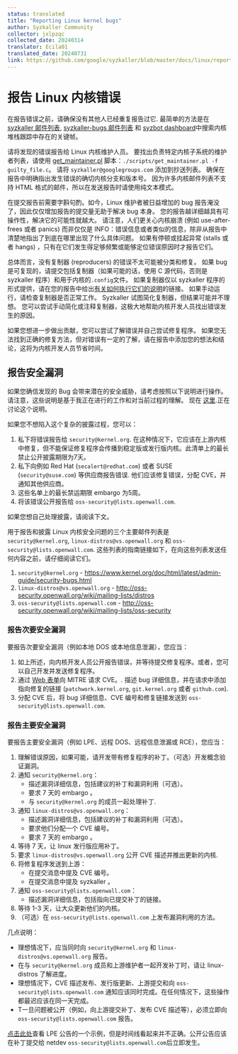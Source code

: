 ```yaml
---
status: translated
title: "Reporting Linux kernel bugs"
author: Syzkaller Community
collector: jxlpzqc
collected_date: 20240314
translator: Ecila01
translated_date: 20240731
link: https://github.com/google/syzkaller/blob/master/docs/linux/reporting_kernel_bugs.md
---
```


# 报告 Linux 内核错误

在报告错误之前，请确保没有其他人已经重复报告过它. 最简单的方法是在 [syzkaller 邮件列表](https://groups.google.com/forum/#!forum/syzkaller), [syzkaller-bugs 邮件列表](https://groups.google.com/forum/#!forum/syzkaller-bugs) 和 [syzbot dashboard](https://syzkaller.appspot.com/upstream)中搜索内核堆栈跟踪中存在的关键帧。

请将发现的错误报告给 Linux 内核维护人员。
要找出负责特定内核子系统的维护者列表，请使用 [get_maintainer.pl](https://github.com/torvalds/linux/blob/master/scripts/get_maintainer.pl) 脚本：`./scripts/get_maintainer.pl -f guilty_file.c`。 请将 `syzkaller@googlegroups.com` 添加到抄送列表。
确保在报告中明确指出发生错误的确切内核分支和版本号。
因为许多内核邮件列表不支持 HTML 格式的邮件，所以在发送报告时请使用纯文本模式。

在提交报告前需要字斟句酌。如今，Linux 维护者被日益增加的 bug 报告淹没了，因此仅仅增加报告的提交量无助于解决 bug 本身。
您的报告越详细越具有可操作性，解决它的可能性就越大。
请注意，人们更关心内核崩溃 (例如 use-after-frees 或者 panics) 而非仅仅是 INFO：错误信息或者类似的信息，除非从报告中清楚地指出了到底在哪里出现了什么具体问题。
如果有停顿或挂起异常 (stalls 或者 hangs) ，只有在它们发生得足够频繁或能够定位错误原因时才报告它们。

总体而言，没有复制器 (reproducers) 的错误不太可能被分类和修复。
如果 bug 是可复现的，请提交包括复制器（如果可能的话，使用 C 源代码，否则是 syzkaller 程序）和用于内核的`.config`文件。
如果复制器仅以 syzkaller 程序的形式提供，请在您的报告中给出[有关如何执行它们的说明](/docs/executing_syzkaller_programs.md)的链接。
如果手动运行，请检查复制器是否正常工作。
Syzkaller 试图简化复制器，但结果可能并不理想。
您可以尝试手动简化或注释复制器，这极大地帮助内核开发人员找出错误发生的原因。


如果您想进一步做出贡献，您可以尝试了解错误并自己尝试修复程序。 如果您无法找到正确的修复方法，但对错误有一定的了解，请在报告中添加您的想法和结论，这将为内核开发人员节省时间。

## 报告安全漏洞

如果您确信发现的 Bug 会带来潜在的安全威胁，请考虑按照以下说明进行操作。 
请注意，这些说明是基于我正在进行的工作和对当前过程的理解。 现在 [这里](http://seclists.org/oss-sec/2017/q3/242).正在讨论这个说明。

如果您不想陷入这个复杂的披露过程，您可以：

1. 私下将错误报告给 `security@kernel.org`. 在这种情况下，它应该在上游内核中修复，但不能保证修复程序会传播到稳定版或发行版内核。此清单上的最长禁止公开披露期限为7天。
2. 私下向例如 Red Hat (`secalert@redhat.com`) 或者 SUSE (`security@suse.com`) 等供应商报告错误. 他们应该修复错误，分配 CVE，并通知其他供应商。
3. 这些名单上的最长禁运期限 embargo 为5周。
4. 将该错误公开报告给 `oss-security@lists.openwall.com`.

如果您想自己处理披露，请阅读下文。

用于报告和披露 Linux 内核安全问题的三个主要邮件列表是 `security@kernel.org`, `linux-distros@vs.openwall.org` 和 `oss-security@lists.openwall.com`.
这些列表的指南链接如下，在向这些列表发送任何内容之前，请仔细阅读它们。

1. `security@kernel.org` - https://www.kernel.org/doc/html/latest/admin-guide/security-bugs.html
2. `linux-distros@vs.openwall.org` - http://oss-security.openwall.org/wiki/mailing-lists/distros
3. `oss-security@lists.openwall.com` - http://oss-security.openwall.org/wiki/mailing-lists/oss-security

### 报告次要安全漏洞

要报告次要安全漏洞（例如本地 DOS 或本地信息泄漏），您应当：

1. 如上所述，向内核开发人员公开报告错误，并等待提交修复程序。或者，您可以自己开发并发送修复程序。
2. 通过 [Web 表单](https://cveform.mitre.org/)向 MITRE 请求 CVE。. 描述 bug 详细信息，并在请求中添加指向修复的链接 (`patchwork.kernel.org`, `git.kernel.org` 或者 `github.com`).
3. 分配 CVE 后，将 bug 详细信息、CVE 编号和修复链接发送到 `oss-security@lists.openwall.com`.

### 报告主要安全漏洞

要报告主要安全漏洞（例如 LPE、远程 DOS、远程信息泄漏或 RCE），您应当：

1. 理解错误原因，如果可能，请开发带有修复程序的补丁。（可选）开发概念验证漏洞。
2. 通知 `security@kernel.org`：
    * 描述漏洞详细信息，包括建议的补丁和漏洞利用（可选）。
    * 要求 7 天的 embargo 。
    * 与 `security@kernel.org` 的成员一起处理补丁.
3. 通知 `linux-distros@vs.openwall.org`：
    * 描述漏洞详细信息，包括建议的补丁和漏洞利用（可选）。
    * 要求他们分配一个 CVE 编号。
    * 要求 7 天的 embargo 。
4. 等待 7 天，让 linux 发行版应用补丁。
5. 要求 `linux-distros@vs.openwall.org` 公开 CVE 描述并推出更新的内核.
6. 将修复程序发送到上游：
    * 在提交消息中提及 CVE 编号。
    * 在提交消息中提及 syzkaller 。
7. 通知 `oss-security@lists.openwall.com`：
    * 描述漏洞详细信息，包括指向已提交补丁的链接。
8. 等待 1-3 天，让大众更新他们的内核。
9. （可选）在 `oss-security@lists.openwall.com` 上发布漏洞利用的方法。

几点说明：

* 理想情况下，应当同时向 `security@kernel.org` 和 `linux-distros@vs.openwall.org` 报告。
* 在与 `security@kernel.org` 成员和上游维护者一起开发补丁时，请让 linux-distros 了解进度。
* 理想情况下，CVE 描述发布、发行版更新、上游提交和向 `oss-security@lists.openwall.com` 通知应该同时完成。在任何情况下，这些操作都最迟应该在同一天完成。
* T一旦问题被公开（例如，向上游提交补丁、发布 CVE 描述等），必须立即向 `oss-security@lists.openwall.com` 报告。

[点击此处](http://seclists.org/oss-sec/2016/q4/607)查看 LPE 公告的一个示例，但是时间线看起来并不正确。公开公告应该在补丁提交给 netdev `oss-security@lists.openwall.com`后立即发生。
